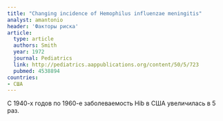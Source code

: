```yaml
---
title: "Changing incidence of Hemophilus influenzae meningitis"
analyst: amantonio
header: 'Факторы риска'
article:
  type: article
  authors: Smith
  year: 1972
  journal: Pediatrics
  link: http://pediatrics.aappublications.org/content/50/5/723
  pubmed: 4538894
countries:
- США
---
```


С 1940-х годов по 1960-е заболеваемость Hib в США увеличилась в 5 раз.
